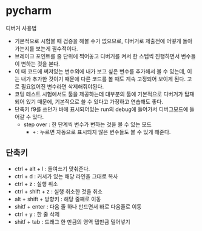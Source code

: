 # pycharm

디버거 사용법

- 기본적으로 시험볼 때 검증을 해볼 수가 없으므로, 디버거로 제출전에 어떻게 돌아가는지를 보는게 필수적이다.
- 브레이크 포인트를 줄 단위에 찍어놓고 디버거를 켜서 한 스텝씩 진행하면서 변수들이 변하는 것을 본다.
- 이 때 코드에 써져있는 변수외에 내가 보고 싶은 변수를 추가해서 볼 수 있는데, 이는 내가 추가한 것이기 때문에 다른 코드를 볼 때도 계속 고정되어 보이게 된다. 고로 필요없어진 변수라면 삭제해줘야된다.
- 코딩 테스트 시험에서도 툴을 제공하는데 대부분의 툴에 기본적으로 디버거가 탑재되어 있기 때문에, 기본적으로 쓸 수 있다고 가정하고 연습해도 좋다.
- 단축키 f9를 쓰던가 바에 표시되어있는 run의 debug에 들어가서 디버그모드에 들어갈 수 있다.
  - step over : 한 단계씩 변수가 변하는 것을 볼 수 있는 모드
    - `+` : 누르면 자동으로 표시되지 않은 변수들도 볼 수 있게 해준다.

## 단축키

- ctrl + alt + l : 들여쓰기 맞춰준다.
- ctrl + d : 커서가 있는 해당 라인을 그대로 복사
- ctrl + z : 실행 취소
- ctrl + shift + z : 실행 취소한 것을 취소
- alt + shift + 방향키 : 해당 줄째로 이동
- shitf + enter : 다음 줄 하나 만드면서 바로 다음줄로 이동
- ctrl + y : 한 줄 삭제
- shitf + tab : 드래그 한 만큼의 영역 탭만큼 밀어넣기

